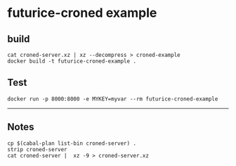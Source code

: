 # futurice-croned example

## build

```
cat croned-server.xz | xz --decompress > croned-example
docker build -t futurice-croned-example .
```

## Test

```
docker run -p 8000:8000 -e MYKEY=myvar --rm futurice-croned-example
```

---

## Notes

```
cp $(cabal-plan list-bin croned-server) .
strip croned-server
cat croned-server |  xz -9 > croned-server.xz
```
